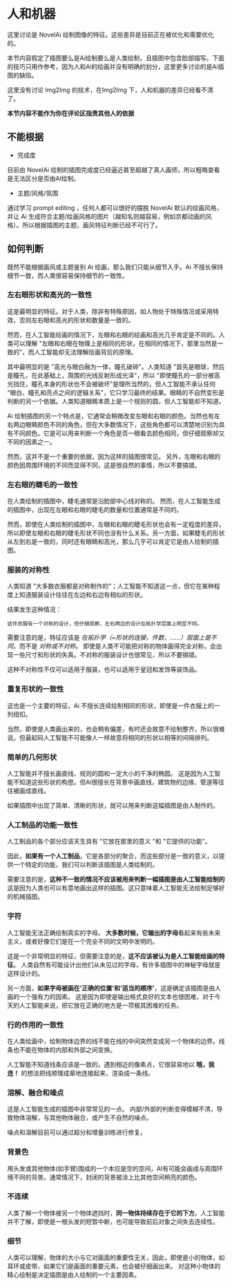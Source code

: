 # 人和机器

这里讨论是 NovelAi 绘制图像的特征。这些差异是目前正在被优化和需要优化的。

本节内容假定了插图要么是Ai绘制要么是人类绘制，且插图中包含脸部描写。下面的技巧只用作参考，因为人和Ai的绘画并没有明确的划分，这里更多讨论的是Ai插图的缺陷。

这里没有讨论 Img2Img 的技术，在Img2Img 下，人和机器的差异已经看不清了。

**本节内容不能作为你在评论区指责其他人的依据**



## 不能根据

- 完成度

目前由 NovelAi 绘制的插图完成度已经逼近甚至超越了真人画师，所以粗略查看是无法区分是否由AI绘制。

- 主题/风格/氛围

通过学习 prompt editing ，任何人都可以很好的摆脱 NovelAi 默认的绘画风格，并让 Ai 生成符合主题/绘画风格的图片（越知名则越容易，例如京都动画的风格）。所以根据插图的主题，画风特征判断已经不可行了。


## 如何判断

既然不能根据画风或主题鉴别 Ai 绘画，那么我们只能从细节入手。Ai 不擅长保持细节一致，而人类很容易保持细节的一致性。


### 左右眼形状和高光的一致性

这是最明显的特征。对于人类，除非有特殊原因，如人物处于特殊情况或采用特效，否则左右眼和高光的形状和数量是一致的。

然而，在人工智能绘画的情况下，左眼和右眼的绘画和高光几乎肯定是不同的。人类可以理解 "左眼和右眼在物理上是相同的形状，在相同的情况下，那里当然是一致的"，而人工智能却无法理解绘画背后的原理。

其中最明显的是 "高光与眼白融为一体，瞳孔破碎"。人类知道 "首先是眼球，然后是瞳孔，在此基础上，周围的光线反射形成光泽"，所以 "即使瞳孔的一部分被高光挡住，瞳孔本身的形状也不会被破坏"是理所当然的，但人工智能不承认任何 "眼白、瞳孔和亮点之间的逻辑关系"，它只学习最终的结果。眼睛的不自然变形是判断的另一个依据。人类知道眼睛本质上是一个规则的圆，但人工智能却不知道。

Ai 绘制插图的另一个特点是，它通常会稍微改变左眼和右眼的颜色。当然也有左右两边眼睛颜色不同的角色，但在大多数情况下，这些角色都可以清楚地识别为具有不同颜色。它是可以用来判断一个角色是否一眼看去颜色相同，但仔细观察却又不同的因素之一。

然而，这并不是一个重要的依据，因为这样的插图很常见。 另外，左眼和右眼的颜色因周围环境的不同而显得不同，这是很自然的事情，所以不要搞错。


### 左右眼的睫毛的一致性

在人类绘制的插图中，睫毛通常是沿脸部中心线对称的。 然而，在人工智能生成的插图中，出现在左眼和右眼的睫毛的数量和位置通常是不同的。

然而，即使在人类绘制的插图中，左眼和右眼的睫毛形状也会有一定程度的差异，所以即使左眼和右眼的睫毛形状不同也没有什么关系。另一方面，如果睫毛的形状从左到右是一致的，同时还有眼睛和高光，那么几乎可以肯定它是由人绘制的插图。


### 服装的对称性

人类知道 "大多数衣服都是对称制作的"；人工智能不知道这一点，但它在某种程度上知道服装设计往往在左边和右边有相似的形状。 

结果发生这种情况：

```
这件衣服有一个对称的设计，但仔细观察，左右两边的设计在拓扑学层面上明显不同。
```

需要注意的是，特征应该是 *在拓扑学（=形状的连接，件数，......）层面上是不同*，而不是 *对称或不对称*。 即使是人类不可能把对称的物体画得完全对称，会出现一些尺寸和形状的失真。不对称的服装设计也很常见，所以不要搞错。

这种不对称性不仅可以适用于服装，也可以适用于皇冠和发饰等装饰品。


### 重复形状的一致性

这也是一个主要的特征，Ai 不擅长连续绘制相同的形状，即使是一件衣服上的一列纽扣。

当然，即使是人类画出来的，也会稍有偏差，有时还会故意不绘制整齐，所以很难说。但最起码人工智能不可能像人一样故意将相同的形状以相等的间隔排列。


### 简单的几何形状

人工智能并不擅长画直线、规则的圆和一定大小的干净的椭圆。 这是因为人工智能不知道这些形状的构思。但Ai很擅长在背景中画直线，建筑物的边缘、管道等往往被画成直线。

如果插图中出现了简单、清晰的形状，就可以用来判断这幅插图是由人制作的。


### 人工制品的功能一致性

人工制品的各个部分应该天生具有 "它放在那里的意义 "和 "它提供的功能"。

因此，**如果有一个人工制品**，它是各部分的聚合，而这些部分是一致的意义，以提供一个特定的功能，我们可以判断该插图是人类绘制的。

需要注意的是，**这种不一致的情况不应该被用来判断一幅插图是由人工智能绘制的** 这是因为人类也可以有意地画出这样的插图。这只意味着人工智能无法绘制足够好的机械插图。


### 字符

人工智能无法正确绘制真实的字母。 **大多数时候，它输出的字母**看起来有些未来主义，或者好像它们是在一个完全不同的文明中发明的。

这是一个非常明显的特征，但需要注意的是，**这不应该被认为是人工智能绘画的特征**。 人类自然有可能设计出他们从未见过的字母，有许多插图中的神秘字母就是这样设计的。

另一方面，**如果字母被画在'正确的位置'和'适当的顺序'**，这是确定该插图是由人画的一个强有力的因素。 这是因为即使是输出格式良好的文本也很困难，对于今天的人工智能来说，把它放在正确的地方是一项极其困难的任务。


### 行的作用的一致性

在人类绘画中，绘制物体边界的线不能在线的中间突然变成另一个物体的边界。线条也不能在物体的内部和外部之间变换。

人工智能不知道线条应该是一致的。遇到相近的像素点，它很容易地以 **哦，我连！** 的想法把线顺理成章地连接起来，渲染成一条线。


### 溶解、融合和噪点

这是人工智能生成的插图中非常常见的一点。 内部/外部的判断变得模糊不清，导致物体溶解，与其他物体融合，或产生不自然的噪点。

噪点和溶解目前可以通过超分和增量训练进行修复。


### 背景色

用头发或其他物体(如手臂)围成的一个本应是空的空间，AI有可能会画成与周围环境不同的背景。通常情况下，封闭的背景被涂上比其他空间稍亮的颜色。


### 不连续

人类了解一个物体被另一个物体遮挡时，**同一物体持续存在于它的下方**。人工智能并不了解，即使是一根头发的短暂中断，也可能导致前后对象之间失去连续性。

### 细节

人类可以理解，物体的大小与它对画面的重要性无关，因此，即使是小的物体，如耳环或皮带，如果它们是画面的重要元素，也会被仔细画出来。 对这种小物体的精心绘制是决定插图是由人绘制的一个主要因素。


